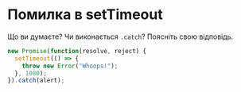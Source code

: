 # Помилка в setTimeout

Що ви думаєте? Чи виконається `.catch`? Поясніть свою відповідь.

```js
new Promise(function(resolve, reject) {
  setTimeout(() => {
    throw new Error("Whoops!");
  }, 1000);
}).catch(alert);
```